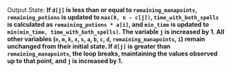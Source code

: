 Output State: **If `d[j]` is less than or equal to `remaining_manapoints`, `remaining_potions` is updated to `max(0, n - c[j])`, `time_with_both_spells` is calculated as `remaining_potions * a[i]`, and `min_time` is updated to `min(min_time, time_with_both_spells)`. The variable `j` is increased by 1. All other variables (`n`, `m`, `k`, `x`, `s`, `a`, `b`, `c`, `d`, `remaining_manapoints`, `i`) remain unchanged from their initial state. If `d[j]` is greater than `remaining_manapoints`, the loop breaks, maintaining the values observed up to that point, and `j` is increased by 1.**